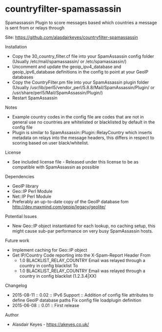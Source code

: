 # countryfilter-spamassassin
Spamassassin Plugin to score messages based which countries a message is
sent from or relays through

Site:
https://github.com/alasdairkeyes/countryfilter-spamassassin



Installation
- Copy the 30_country_filter.cf file into your SpamAssassin config folder
  (Usually /etc/mail/spamassassin/ or /etc/spamassassin/)
- Uncomment and update the geoip_ipv4_database and geoip_ipv6_database
  definitions in the config to point at your GeoIP databases
- Copy the CountryFilter.pm file into your SpamAssassin plugin folder
  (Usually /usr/lib/perl5/vendor_perl/5.8.8/Mail/SpamAssassin/Plugin/ or
   /usr/share/perl5/Mail/SpamAssassin/Plugin/)
- Restart SpamAssassin



Notes
- Example country codes in the config file are codes that are not in
  general use no countries are whitelisted or blacklisted by default
  in the config file
- Plugin is similar to SpamAssassin::Plugin::RelayCountry which inserts
  metadata on relays into the message headers, this differs in respect
  to scoring based on user black/whitelist.



License
- See included license file - Released under this license to be as
  compatible with SpamAssassin as possible



Dependencies
- GeoIP library
- Geo::IP Perl Module
- Net::IP Perl Module
- Preferably an up-to-date copy of the GeoIP database fom
  http://dev.maxmind.com/geoip/legacy/geolite/



Potential Issues
- New Geo::IP object instantiated for each lookup, no caching setup, this
  might cause sub-par performance on very busy SpamAssassin hosts.




Future work
- Implement caching for Geo::IP object
- Get IP/Country Code reporting into the X-Spam-Report Header
  From
    *    1.0 BLACKLIST_RELAY_COUNTRY Email was relayed through a country in
         config blacklist
  To
    *    1.0 BLACKLIST_RELAY_COUNTRY Email was relayed through a country in
         config blacklist (1.2.3.4|XX)

Changelog
- 2015-08-11 :: 0.02    :: IPv6 Support
                        :: Addition of config file attributes to define
                           GeoIP database paths
                           Fix config file loadplugin definition
- 2015-06-08 :: 0.01    :: First release

Author
- Alasdair Keyes - https://akeyes.co.uk/
